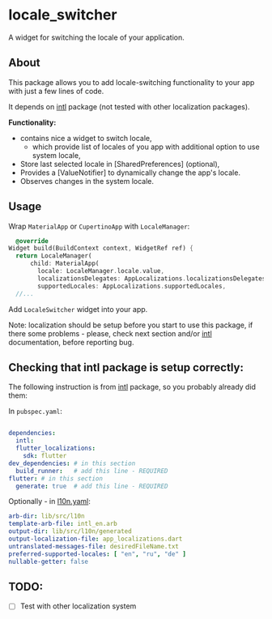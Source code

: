 # locale_switcher

A widget for switching the locale of your application.

## About

This package allows you to add locale-switching functionality to your app with just a few lines of code.

It depends on [intl](https://pub.dev/packages/intl) package (not tested with other localization packages).

**Functionality:**

- contains nice a widget to switch locale,
    - which provide list of locales of you app with additional option to use system locale,
- Store last selected locale in [SharedPreferences] (optional),
- Provides a [ValueNotifier] to dynamically change the app's locale.
- Observes changes in the system locale.

## Usage

Wrap `MaterialApp` or `CupertinoApp` with `LocaleManager`:

```dart
  @override
Widget build(BuildContext context, WidgetRef ref) {
  return LocaleManager(
      child: MaterialApp(
        locale: LocaleManager.locale.value,
        localizationsDelegates: AppLocalizations.localizationsDelegates,
        supportedLocales: AppLocalizations.supportedLocales,
  //...
```

Add `LocaleSwitcher` widget into your app.

Note: localization should be setup before you start to use this package,
if there some problems - please, check next section and/or [intl](https://pub.dev/packages/intl) documentation,
before reporting bug.

## Checking that intl package is setup correctly:

The following instruction is from [intl](https://pub.dev/packages/intl) package, so you probably already did them:

In `pubspec.yaml`:

```yaml  

dependencies:
  intl:
  flutter_localizations:
    sdk: flutter
dev_dependencies: # in this section
  build_runner:   # add this line - REQUIRED   
flutter: # in this section
  generate: true  # add this line - REQUIRED   
```

Optionally - in [l10n.yaml](l10n.yaml):

```yaml
arb-dir: lib/src/l10n
template-arb-file: intl_en.arb
output-dir: lib/src/l10n/generated
output-localization-file: app_localizations.dart
untranslated-messages-file: desiredFileName.txt
preferred-supported-locales: [ "en", "ru", "de" ]
nullable-getter: false
```

## TODO:

- [ ] Test with other localization system